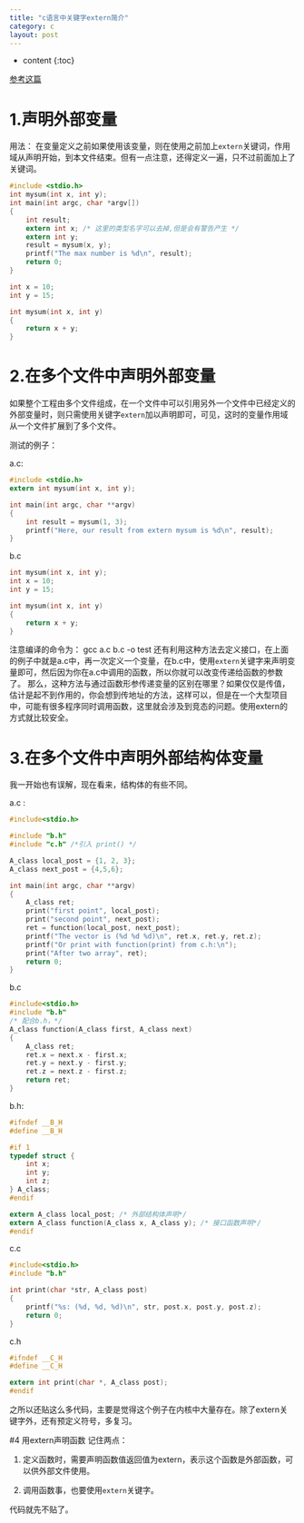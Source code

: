 ```yaml
---
title: "c语言中关键字extern简介"
category: c
layout: post
---
```


* content
{:toc}

[参考这篇](http://www.swanlinux.net/2013/05/14/c_extern/)

# 1.声明外部变量

用法： 在变量定义之前如果使用该变量，则在使用之前加上`extern`关键词，作用域从声明开始，到本文件结束。但有一点注意，还得定义一遍，只不过前面加上了关键词。


```c
#include <stdio.h>
int mysum(int x, int y);
int main(int argc, char *argv[])
{
	int result;
	extern int x; /* 这里的类型名字可以去掉,但是会有警告产生 */
	extern int y;
	result = mysum(x, y);
	printf("The max number is %d\n", result);
	return 0;
}

int x = 10;
int y = 15;

int mysum(int x, int y)
{
	return x + y;
}

```

# 2.在多个文件中声明外部变量

如果整个工程由多个文件组成，在一个文件中可以引用另外一个文件中已经定义的外部变量时，则只需使用关键字`extern`加以声明即可，可见，这时的变量作用域从一个文件扩展到了多个文件。

测试的例子：

a.c:

```c
#include <stdio.h>
extern int mysum(int x, int y);

int main(int argc, char **argv)
{
	int result = mysum(1, 3);
	printf("Here, our result from extern mysum is %d\n", result);
}
```

b.c

```c
int mysum(int x, int y);
int x = 10;
int y = 15;

int mysum(int x, int y)
{
	return x + y;
}
```
注意编译的命令为： gcc a.c b.c -o test
还有利用这种方法去定义接口，在上面的例子中就是a.c中，再一次定义一个变量，在b.c中，使用`extern`关键字来声明变量即可，然后因为你在a.c中调用的函数，所以你就可以改变传递给函数的参数了。
那么，这种方法与通过函数形参传递变量的区别在哪里？如果仅仅是传值，估计是起不到作用的，你会想到传地址的方法，这样可以，但是在一个大型项目中，可能有很多程序同时调用函数，这里就会涉及到竞态的问题。使用extern的方式就比较安全。

# 3.在多个文件中声明外部结构体变量
我一开始也有误解，现在看来，结构体的有些不同。

a.c :


```c
#include<stdio.h>

#include "b.h"
#include "c.h" /*引入 print() */

A_class local_post = {1, 2, 3};
A_class next_post = {4,5,6};

int main(int argc, char **argv)
{
	A_class ret;
	print("first point", local_post);
	print("second point", next_post);
	ret = function(local_post, next_post);
	printf("The vector is (%d %d %d)\n", ret.x, ret.y, ret.z);
	printf("Or print with function(print) from c.h:\n");
	print("After two array", ret);
	return 0;
}
```
b.c

```c
#include<stdio.h>
#include "b.h"
/* 配合b.h，*/
A_class function(A_class first, A_class next)
{
	A_class ret;
	ret.x = next.x - first.x;
	ret.y = next.y - first.y;
	ret.z = next.z - first.z;
	return ret;
}
```

b.h:

```c
#ifndef __B_H
#define __B_H

#if 1
typedef struct {
	int x;
	int y;
	int z;
} A_class;
#endif

extern A_class local_post; /* 外部结构体声明*/
extern A_class function(A_class x, A_class y); /* 接口函数声明*/
#endif
```
c.c

```c
#include<stdio.h>
#include "b.h"

int print(char *str, A_class post)
{
	printf("%s: (%d, %d, %d)\n", str, post.x, post.y, post.z);
	return 0;
}
```

c.h

```c
#ifndef __C_H
#define __C_H

extern int print(char *, A_class post);
#endif
```
之所以还贴这么多代码，主要是觉得这个例子在内核中大量存在。除了extern关键字外，还有预定义符号，多复习。

#4 用extern声明函数
记住两点：

1. 定义函数时，需要声明函数值返回值为extern，表示这个函数是外部函数，可以供外部文件使用。

2. 调用函数事，也要使用`extern`关键字。

代码就先不贴了。
